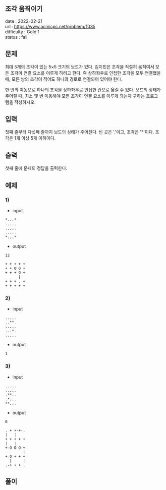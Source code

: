 조각 움직이기
---

date : 2022-02-21   
url : https://www.acmicpc.net/problem/1035   
difficulty : Gold 1   
status : fail

문제
---

최대 5개의 조각이 있는 5×5 크기의 보드가 있다. 김지민은 조각을 적절히 움직여서 모든 조각이 연결 요소를 이루게 하려고 한다. 즉 상하좌우로 인접한 조각을 모두 연결했을 때, 모든 쌍의 조각이 적어도 하나의 경로로 연결되어 있어야 한다.

한 번의 이동으로 하나의 조각을 상하좌우로 인접한 칸으로 옮길 수 있다. 보드의 상태가 주어질 때, 최소 몇 번 이동해야 모든 조각이 연결 요소를 이루게 되는지 구하는 프로그램을 작성하시오.

입력
---
첫째 줄부터 다섯째 줄까지 보드의 상태가 주어진다. 빈 곳은 '.'이고, 조각은 '*'이다. 조각은 1개 이상 5개 이하이다.

출력
---
첫째 줄에 문제의 정답을 출력한다.

예제
--

### 1)
- input
```
*...*
.....
.....
.....
*...*
```

- output
```
12
```

```
+ + + + +
+ + O O +
+ + + O +
      |  
+ + + . +
+ + + + +
```

### 2)

- input
```
.....
..**.
.....
...*.
.....
```

- output
```
1
```
### 3)

- input
```
.....
.....
.**..
.*...
**...
```

- output
```
0
```

```
. + +-+-.
|   |    
+ + + + +
|   |    
+-O O O-+
        |
+ O + + +
  |     |
.-+ + + .
```

풀이
---

```

```